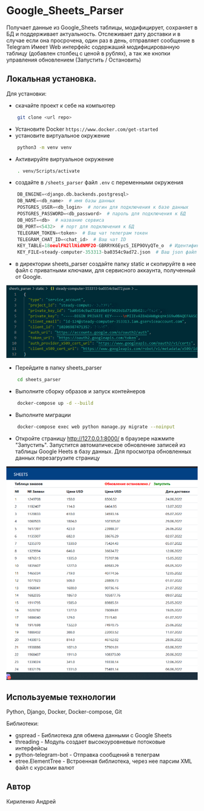 # Google_Sheets_Parser
Получает данные из Google_Sheets таблицы, модифицирует, сохраняет в БД и поддерживает актуальность.
Отслеживает дату доставки и в случае если она просрочена, один раз в день, отправляет сообщение в Telegram
Имеет Web интерфейс содержаший модифицированную таблицу (добавлен столбец с ценой в рублях), а так же кнопки управления обновлением (Запустить / Остановить)

## Локальная установка. 
Для установки: 
* скачайте проект к себе на компьютер 
```bash
    git clone <url repo>
```
* Установите Docker 
```https://www.docker.com/get-started```
* установите виртуальное окружение
```bash
    python3 -m venv venv
```
* Активируйте виртуальное окружение
```bash
    . venv/Scripts/activate
```
* создайте в ```/sheets_parser``` файл ```.env``` с переменными окружения
```python
    DB_ENGINE=<django.db.backends.postgresql>
    DB_NAME=<db_name>  # имя базы данных
    POSTGRES_USER=<db_login>  # логин для подключения к базе данных
    POSTGRES_PASSWORD=<db_password>  # пароль для подключения к БД
    DB_HOST=<db>  # название сервиса
    DB_PORT=<5432>  # порт для подключения к БД
    TELEGRAM_TOKEN=<token>  # Ваш чат телеграм токен
    TELEGRAM_CHAT_ID=<chat_id>  # Ваш чат ID
    KEY_TABLE=18oeulFN2llNidNMF2O-GBRRYK6EycS_IEP9OVyQTe_o  # Идентификатор таблицы Google Sheets (Можно скопировать из URL таблицы)
    KEY_FILE=steady-computer-353313-ba0354c9ad72.json  # Ваш json файл c с настройками авторизации
```
* в директории sheets_parser создайте папку static и скопируйте в нее файл с приватными ключами, для сервисного аккаунта, полученный от Google.

<img src="readme_assets/maxres.png">

* Перейдите в папку sheets_parser
```bash
    cd sheets_parser
```

* Выполните сборку образов и запуск контейнеров
```bash
    docker-compose up -d --build
```
* Выполните миграции
```bash
    docker-compose exec web python manage.py migrate --noinput
```
* Откройте страницу http://127.0.0.1:8000/ в браузере нажмите "Запустить".
Запустится автоматическое обновление записей из таблицы Google Heets в базу данных.
Для просмотра обновленных данных перезагрузите страницу

<img src="readme_assets/site_image.png">



## Используемые технологии

Python, Django, Docker, Docker-compose, Git

Библиотеки:
- gspread - Библиотека для обмена данными с Google Sheets
- threading - Модуль создает высокоуровневые потоковые интерфейсы
- python-telegram-bot - Отправка сообщений в телеграм
- etree.ElementTree - Встроенная библиотека, через нее парсим XML файл с курсами валют


## Автор
Кириленко Андрей
